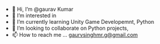 - 👋 Hi, I’m @gaurav Kumar
- 👀 I’m interested in 
- 🌱 I’m currently learning  Unity Game Developemnt, Python
- 💞️ I’m looking to collaborate on Python projects, 
- 📫 How to reach me ... gaurvsinghmr.g@gmail.com

<!---
gaurav-singh-mrg/gaurav-singh-mrg is a ✨ special ✨ repository because its `README.md` (this file) appears on your GitHub profile.
You can click the Preview link to take a look at your changes.
--->
